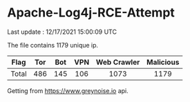 
# Apache-Log4j-RCE-Attempt

Last update : 12/17/2021 15:00:09 UTC

The file contains 1179 unique ip.

| Flag | Tor | Bot | VPN | Web Crawler | Malicious |
| :-:  | :-: | :-: | :-: | :-:         | :-:       |
| Total| 486  | 145  | 106  | 1073          | 1179        |

Getting from https://www.greynoise.io api.